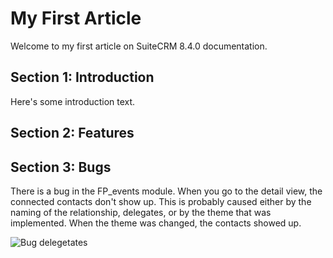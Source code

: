 # My First Article

Welcome to my first article on SuiteCRM 8.4.0 documentation.

## Section 1: Introduction

Here's some introduction text.

## Section 2: Features

## Section 3: Bugs
There is a bug in the FP_events module.
When you go to the detail view, the connected contacts don't show up. This is probably caused either by the naming of the relationship, delegates, or by the theme that was implemented. When the theme was changed, the contacts showed up.

![Bug delegetates](bug_delegates.png)
